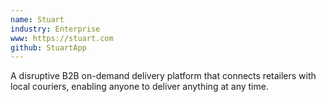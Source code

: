 ```yaml
---
name: Stuart
industry: Enterprise
www: https://stuart.com
github: StuartApp
---
```

A disruptive B2B on-demand delivery platform that connects retailers with local couriers, enabling anyone to deliver anything at any time.
